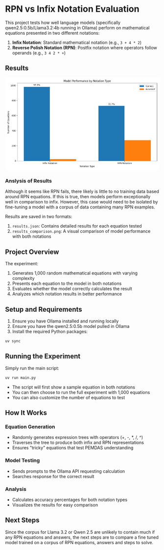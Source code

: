 # RPN vs Infix Notation Evaluation

This project tests how well language models (specifically qwen2.5:0.5b/Llama3.2:4b running in Ollama) perform on mathematical equations presented in two different notations:

1. **Infix Notation**: Standard mathematical notation (e.g., `3 + 4 * 2`)
2. **Reverse Polish Notation (RPN)**: Postfix notation where operators follow operands (e.g., `3 4 2 * +`)

## Results
![Results Comparison](./results_comparison.png)

### Anslysis of Results
Although it seems like RPN fails, there likely is little to no training data based around RPN equations. If this is true, then models perform exceptionally well in comparison to infix. However, this case would need to be isolated by fine-tuning a model with a corpus of data containing many RPN examples.

Results are saved in two formats:
1. `results.json`: Contains detailed results for each equation tested
2. `results_comparison.png`: A visual comparison of model performance with both notations

## Project Overview

The experiment:
1. Generates 1,000 random mathematical equations with varying complexity
2. Presents each equation to the model in both notations
3. Evaluates whether the model correctly calculates the result
4. Analyzes which notation results in better performance

## Setup and Requirements

1. Ensure you have Ollama installed and running locally
2. Ensure you have the qwen2.5:0.5b model pulled in Ollama
3. Install the required Python packages:

```bash
uv sync
```

## Running the Experiment

Simply run the main script:

```bash
uv run main.py
```

- The script will first show a sample equation in both notations
- You can then choose to run the full experiment with 1,000 equations
- You can also customize the number of equations to test

## How It Works

### Equation Generation
- Randomly generates expression trees with operators (+, -, *, /, ^)
- Traverses the tree to produce both infix and RPN representations
- Ensures "tricky" equations that test PEMDAS understanding

### Model Testing
- Sends prompts to the Ollama API requesting calculation
- Searches response for the correct result

### Analysis
- Calculates accuracy percentages for both notation types
- Visualizes the results for easy comparison

## Next Steps
Since the corpus for Llama 3.2 or Qwen 2.5 are unlikely to contain much if any RPN equations and answers, the next steps are to compare a fine tuned model trained on a corpus of RPN equations, answers and steps to solve.
